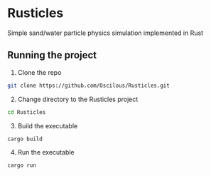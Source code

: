 # Rusticles
Simple sand/water particle physics simulation implemented in Rust

## Running the project

1. Clone the repo

```sh
git clone https://github.com/Oscilous/Rusticles.git
```

2. Change directory to the Rusticles project
   
```sh
cd Rusticles
```

3. Build the executable
```sh
cargo build
```
4. Run the executable
```sh
cargo run
```
